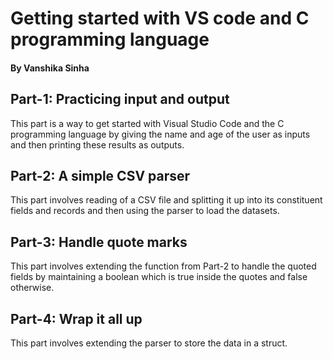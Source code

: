 # Getting started with VS code and C programming language

#### By Vanshika Sinha

## Part-1: Practicing input and output

This part is a way to get started with Visual Studio Code and the C programming language by giving the name and age of the user as inputs and then printing these results as outputs.

## Part-2: A simple CSV parser

This part involves reading of a CSV file and splitting it up into its constituent fields and records and then using the parser to load the datasets.

## Part-3: Handle quote marks

This part involves extending the function from Part-2 to handle the quoted fields by maintaining a boolean which is true inside the quotes and false otherwise.

## Part-4: Wrap it all up

This part involves extending the parser to store the data in a struct.